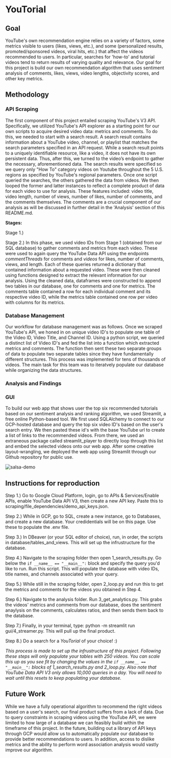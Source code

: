 # YouTorial

## Goal
YouTube's own recommendation engine relies on a variety of factors, some metrics visible to users (likes, views, etc.), and some (personalized results, promoted/sponsored videos, viral hits, etc.) that affect the videos recommended to users. In particular, searches for 'how-to' and tutorial videos tend to return results of varying quality and relevance. Our goal for this project is build our own recommendation algorithm that uses sentiment analysis of comments, likes, views, video lengths, objectivity scores, and other key metrics. 

## Methodology

### API Scraping

The first component of this project entailed scraping YouTube's V3 API. Specifically, we utilized YouTube's API explorer as a starting point for our own scripts to acquire desired video data: metrics and comments. To do this, we needed to start with a search result. A search result contains information about a YouTube video, channel, or playlist that matches the search parameters specified in an API request. While a search result points to a uniquely identifiable resource, like a video, it does not have its own persistent data. Thus, after this, we turned to the video’s endpoint to gather the necessary, aforementioned data. The search results were specified so we query only "How To" category videos on Youtube throughout the 5 U.S. regions as specified by YouTube's regional parameters. Once one script queried the searches, the others gathered the data from videos. We then looped the former and latter instances to reflect a complete product of data for each video to use for analysis. These features included: video title, video length, number of views, number of likes, number of comments, and the comments themselves. The comments are a crucial component of our analysis as will be discussed in further detail in the 'Analysis' section of this README.md.

**Stages:**

Stage 1.)

Stage 2.) In this phase, we used video IDs from Stage 1 (obtained from our SQL database) to gather comments and metrics from each video.  These were used to again query the YouTube Data API using the endpoints *commentThreads* for comments and *videos* for likes, number of comments, views, and length.  Each of these queries returned a dictionary that contained information about a requested video.   These were then cleaned using functions designed to extract the relevant information for our analysis.  Using the cleaned data, dataframes were constructed to append two tables in our database, one for comments and one for metrics.  The comments table contained a row for each individual comment and its respective video ID, while the metrics table contained one row per video with columns for its metrics.

### Database Management

Our workflow for database management was as follows. Once we scraped YouTube's API, we honed in on unique video ID's to populate one table of the Video ID, Video Title, and Channel ID. Using a python script, we queried a distinct list of Video ID's and fed the list into a function which extracted metrics and comments. The function then sent these two separate groups of data to populate two separate tables since they have fundamentally different structures. This process was implemented for tens of thousands of videos. The main task for this team was to iteratvely populate our database while organizing the data structures.

### Analysis and Findings

### GUI 
To build our web app that shows user the top six recommended tutorials based on our sentiment analysis and ranking algorithm, we used Streamlit, a free online Python-based tool. We first used SQLAlchemy to connect to our GCP-hosted database and query the top six video ID's based on the user's search entry. We then pasted these id's with the base YouTube url to create a list of links to the recommended videos. From there, we used an extraneous package called streamlit_player to directly loop through this list and embed the selected videos onto our web app. After some creative layout-wrangling, we deployed the web app using Streamlit through our Github repository for public use. 

![salsa-demo](https://user-images.githubusercontent.com/98052656/168164904-cde501ad-1696-4e29-9e12-84d327171c5e.gif)

## Instructions for reproduction

Step 1.) Go to Google Cloud Platform, login, go to APIs & Services/Enable APIs, enable YouTube Data API V3, then create a new API key.  Paste this to scraping/file_dependencies/demo_api_keys.json. 

Step 2.) While in GCP, go to SQL, create a new instance, go to Databases, and create a new database. Your credidentials will be on this page.  Use these to populate the .env file.

Step 3.) In DBeaver (or your SQL editor of choice), run, in order, the scripts in database/tables_and_views.  This will set up the infrustructure for the database.

Step 4.) Navigate to the scraping folder then open 1_search_results.py.  Go below the `if __name__ == "__main__":` block and specify the query you'd like to run.  Run this script.  This will populate the database with video IDs, title names, and channels associated with your query.

Step 5.) While still in the scraping folder, open 2_loop.py and run this to get the metrics and comments for the videos you obtained in Step 4.

Step 6.) Navigate to the analysis folder.  Run 3_get_analytics.py. This grabs the videos' metrics and comments from our database, does the sentiment anaylysis on the comments, calculates ratios, and then sends them back to the database.

Step 7.) Finally, in your terminal, type: python -m streamlit run gui/4_streamer.py.  This will pull up the final product.

Step 8.) Do a search for a *YouTorial* of your choice! :)

*This process is made to set up the infrustructure of this project.  Following these steps will only populate your tables with 250 videos.  You can scale this up as you see fit by changing the values in the `if __name__ == "__main__":` blocks of 1_search_results.py and 2_loop.py.  Also note that YouTube Data API V3 only allows 10,000 queries in a day.  You will need to wait until this resets to keep populating your database.*

## Future Work 
While we have a fully operational algorithm to recommend the right videos based on a user's search, our final product suffers from a lack of data. Due to query constraints in scraping videos using the YouTube API, we were limited to how large of a database we can feasibly build within the timeframe of this project. In the future, building out a library of API keys through GCP would allow us to automatically populate our database to provide better recommendations to users. In addition, access to dislike metrics and the ability to perform word association analysis would vastly improve our algorithm. 
